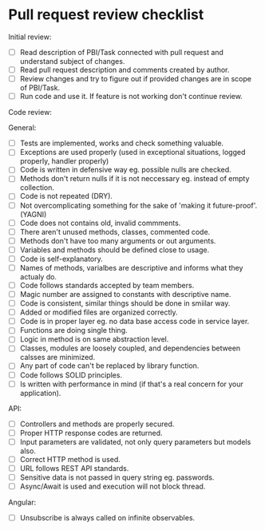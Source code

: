 # Pull request review checklist

Initial review:
- [ ] Read description of PBI/Task connected with pull request and understand subject of changes.
- [ ] Read pull request description and comments created by author.
- [ ] Review changes and try to figure out if provided changes are in scope of PBI/Task.
- [ ] Run code and use it. If feature is not working don't continue review.

Code review:

General:
- [ ] Tests are implemented, works and check something valuable.
- [ ] Exceptions are used properly (used in exceptional situations, logged properly, handler properly)
- [ ] Code is written in defensive way eg. possible nulls are checked.
- [ ] Methods don't return nulls if it is not neccessary eg. instead of empty collection.
- [ ] Code is not repeated (DRY).
- [ ] Not overcomplicating something for the sake of 'making it future-proof'. (YAGNI)
- [ ] Code does not contains old, invalid commments.
- [ ] There aren't unused methods, classes, commented code.
- [ ] Methods don't have too many arguments or out arguments.
- [ ] Variables and methods should be defined close to usage.
- [ ] Code is self-explanatory.
- [ ] Names of methods, varialbes are descriptive and informs what they actualy do.
- [ ] Code follows standards accepted by team members.
- [ ] Magic number are assigned to constants with descriptive name.
- [ ] Code is consistent, similar things should be done in smiilar way.
- [ ] Added or modified files are organized correctly.
- [ ] Code is in proper layer eg. no data base access code in service layer.
- [ ] Functions are doing single thing.
- [ ] Logic in method is on same abstraction level.
- [ ] Classes, modules are loosely coupled, and dependencies between calsses are minimized.
- [ ] Any part of code can't be replaced by library function.
- [ ] Code follows SOLID principles.
- [ ] Is written with performance in mind (if that's a real concern for your application).

API:
- [ ] Controllers and methods are properly secured.
- [ ] Proper HTTP response codes are returned.
- [ ] Input parameters are validated, not only query parameters but models also.
- [ ] Correct HTTP method is used.
- [ ] URL follows REST API standards.
- [ ] Sensitive data is not passed in query string eg. passwords.
- [ ] Async/Await is used and execution will not block thread.

Angular:
- [ ] Unsubscribe is always called on infinite observables.
